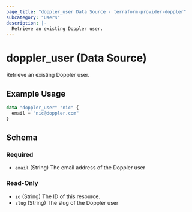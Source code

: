 ```yaml
---
page_title: "doppler_user Data Source - terraform-provider-doppler"
subcategory: "Users"
description: |-
  Retrieve an existing Doppler user.
---
```


# doppler_user (Data Source)

Retrieve an existing Doppler user.

## Example Usage

```terraform
data "doppler_user" "nic" {
  email = "nic@doppler.com"
}
```

<!-- schema generated by tfplugindocs -->
## Schema

### Required

- `email` (String) The email address of the Doppler user

### Read-Only

- `id` (String) The ID of this resource.
- `slug` (String) The slug of the Doppler user
